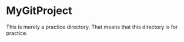 # MyGitProject
This is merely a practice directory.
That means that this directory is for practice.
